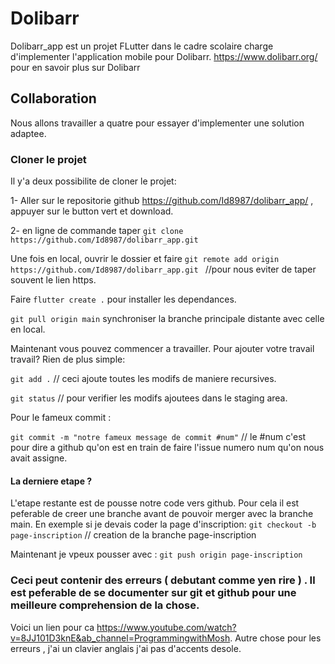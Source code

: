 # Dolibarr

Dolibarr_app est un projet FLutter dans le cadre scolaire charge d'implementer l'application mobile pour Dolibarr.
https://www.dolibarr.org/ pour en savoir plus sur Dolibarr

## Collaboration
Nous allons travailler a quatre pour essayer d'implementer une solution adaptee.

### Cloner le projet 
Il y'a deux possibilite de cloner le projet:

1- Aller sur le repositorie github https://github.com/Id8987/dolibarr_app/ , appuyer sur le button vert et download.

2- en ligne de commande taper 
```git clone https://github.com/Id8987/dolibarr_app.git```

Une fois en local, ouvrir le  dossier et faire ```git remote add origin  https://github.com/Id8987/dolibarr_app.git ```  //pour nous eviter de taper souvent le lien https.

Faire ```flutter create .``` pour installer les dependances.

```git pull origin main``` synchroniser la branche principale distante avec celle en local.

Maintenant vous  pouvez commencer a travailler.
Pour ajouter votre travail travail? Rien de plus simple:

```git add .``` // ceci ajoute toutes les modifs de maniere recursives.

```git status``` // pour verifier les modifs ajoutees dans le staging area.

Pour le fameux commit :

```git commit -m "notre fameux message de commit #num"``` // le #num  c'est pour dire  a   github qu'on est en train de faire l'issue numero num qu'on nous avait assigne.

#### La derniere etape ?

L'etape restante est de pousse notre code vers github. Pour cela il est peferable de creer une branche avant de pouvoir merger avec la branche main. 
En exemple si je devais coder la page d'inscription:
```git checkout -b page-inscription``` // creation de la branche page-inscription

Maintenant je vpeux pousser avec :
```git push origin page-inscription```



### Ceci peut contenir des erreurs ( debutant comme yen rire  ) . Il est peferable de se documenter sur git et github pour une meilleure comprehension de la chose.


Voici un lien pour ca https://www.youtube.com/watch?v=8JJ101D3knE&ab_channel=ProgrammingwithMosh.
Autre chose pour les erreurs , j'ai un clavier anglais j'ai pas d'accents desole.
